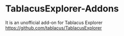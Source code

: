 # TablacusExplorer-Addons
It is an unofficial add-on for Tablacus Explorer  https://github.com/tablacus/TablacusExplorer
